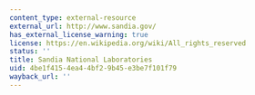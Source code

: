 ```yaml
---
content_type: external-resource
external_url: http://www.sandia.gov/
has_external_license_warning: true
license: https://en.wikipedia.org/wiki/All_rights_reserved
status: ''
title: Sandia National Laboratories
uid: 4be1f415-4ea4-4bf2-9b45-e3be7f101f79
wayback_url: ''
---
```

